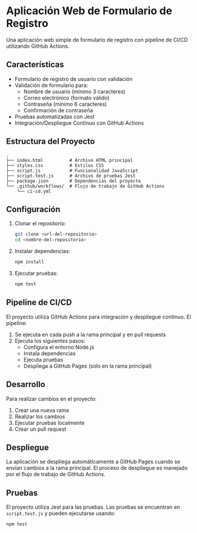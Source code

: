 # Aplicación Web de Formulario de Registro

Una aplicación web simple de formulario de registro con pipeline de CI/CD utilizando GitHub Actions.

## Características

- Formulario de registro de usuario con validación
- Validación de formulario para:
  - Nombre de usuario (mínimo 3 caracteres)
  - Correo electrónico (formato válido)
  - Contraseña (mínimo 6 caracteres)
  - Confirmación de contraseña
- Pruebas automatizadas con Jest
- Integración/Despliegue Continuo con GitHub Actions

## Estructura del Proyecto

```
.
├── index.html          # Archivo HTML principal
├── styles.css          # Estilos CSS
├── script.js           # Funcionalidad JavaScript
├── script.test.js      # Archivo de pruebas Jest
├── package.json        # Dependencias del proyecto
└── .github/workflows/  # Flujo de trabajo de GitHub Actions
    └── ci-cd.yml
```

## Configuración

1. Clonar el repositorio:

   ```bash
   git clone <url-del-repositorio>
   cd <nombre-del-repositorio>
   ```

2. Instalar dependencias:

   ```bash
   npm install
   ```

3. Ejecutar pruebas:
   ```bash
   npm test
   ```

## Pipeline de CI/CD

El proyecto utiliza GitHub Actions para integración y despliegue continuo. El pipeline:

1. Se ejecuta en cada push a la rama principal y en pull requests
2. Ejecuta los siguientes pasos:
   - Configura el entorno Node.js
   - Instala dependencias
   - Ejecuta pruebas
   - Despliega a GitHub Pages (solo en la rama principal)

## Desarrollo

Para realizar cambios en el proyecto:

1. Crear una nueva rama
2. Realizar los cambios
3. Ejecutar pruebas localmente
4. Crear un pull request

## Despliegue

La aplicación se despliega automáticamente a GitHub Pages cuando se envían cambios a la rama principal. El proceso de despliegue es manejado por el flujo de trabajo de GitHub Actions.

## Pruebas

El proyecto utiliza Jest para las pruebas. Las pruebas se encuentran en `script.test.js` y pueden ejecutarse usando:

```bash
npm test
```